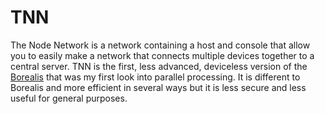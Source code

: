 # TNN
The Node Network is a network containing a host and console that allow you to easily make a network that connects multiple devices together to a central server. TNN is the first, less advanced, deviceless version of the [Borealis](https://github.com/LindenLaboratory/Borealis) that was my first look into parallel processing. It is different to Borealis and more efficient in several ways but it is less secure and less useful for general purposes.
